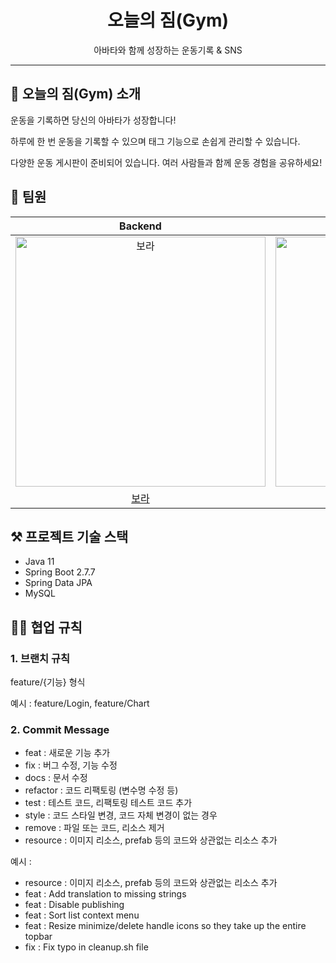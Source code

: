 <center><h1>오늘의 짐(Gym)</h1></center>

<center>아바타와 함께 성장하는 운동기록 & SNS </center>

---

## 💪 오늘의 짐(Gym) 소개

운동을 기록하면 당신의 아바타가 성장합니다!

하루에 한 번 운동을 기록할 수 있으며 태그 기능으로 손쉽게 관리할 수 있습니다.

다양한 운동 게시판이 준비되어 있습니다. 여러 사람들과 함께 운동 경험을 공유하세요!

## 🥋 팀원
|                                        Backend                                         |                                        Backend                                         |               Backend                |                                        Backend                                         |
|:--------------------------------------------------------------------------------------:|:--------------------------------------------------------------------------------------:|:------------------------------------:|:--------------------------------------------------------------------------------------:|
| <img src="https://avatars.githubusercontent.com/u/71329329?v=4" width=400px alt="보라"/> | <img src="https://avatars.githubusercontent.com/u/76484542?v=4" width=400px alt="풀솦"/> | <img src="https://avatars.githubusercontent.com/u/67584244?v=4" width=400px alt="해나"/> | <img src="https://avatars.githubusercontent.com/u/49395754?v=4" width=400px alt="헤론"/> |
|                          [보라](https://github.com/YooJisu826)                           |                           [풀솦](https://github.com/injoon149)                           | [해나](https://github.com/EUNJEONGMUN) |                          [헤론](https://github.com/Heron-Woong)                          |

## ⚒ 프로젝트 기술 스택
- Java 11
- Spring Boot 2.7.7
- Spring Data JPA
- MySQL

## 👨‍💻 협업 규칙
### 1. 브랜치 규칙
feature/{기능} 형식

예시 : feature/Login, feature/Chart

### 2. Commit Message
* feat : 새로운 기능 추가
* fix : 버그 수정, 기능 수정
* docs : 문서 수정
* refactor : 코드 리팩토링 (변수명 수정 등)
* test : 테스트 코드, 리팩토링 테스트 코드 추가
* style : 코드 스타일 변경, 코드 자체 변경이 없는 경우
* remove : 파일 또는 코드, 리소스 제거
* resource : 이미지 리소스, prefab 등의 코드와 상관없는 리소스 추가

예시 :
* resource : 이미지 리소스, prefab 등의 코드와 상관없는 리소스 추가
* feat : Add translation to missing strings
* feat : Disable publishing
* feat : Sort list context menu
* feat : Resize minimize/delete handle icons so they take up the entire topbar
* fix : Fix typo in cleanup.sh file
